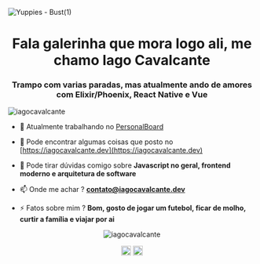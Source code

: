 ![Yuppies - Bust(1)](https://user-images.githubusercontent.com/5131187/113372845-f0605580-933f-11eb-97fc-4fbc9075744f.png)
<h1 align="center">Fala galerinha que mora logo ali, me chamo Iago Cavalcante</h1>
<h3 align="center">Trampo com varias paradas, mas atualmente ando de amores com Elixir/Phoenix, React Native e Vue</h3>
<p align="left"> <img src="https://komarev.com/ghpvc/?username=iagocavalcante" alt="iagocavalcante" /> </p>

- 🔭 Atualmente trabalhando no [PersonalBoard](https://github.com/iagocavalcante/personal_board_v2)

- 📝 Pode encontrar algumas coisas que posto no [https://iagocavalcante.dev](https://iagocavalcante.dev)

- 💬 Pode tirar dúvidas comigo sobre **Javascript no geral, frontend moderno e arquitetura de software**

- 📫 Onde me achar ? **contato@iagocavalcante.dev**

- ⚡ Fatos sobre mim ? **Bom, gosto de jogar um futebol, ficar de molho, curtir a família e viajar por ai**

<p align="center"> <img src="https://github-readme-stats.vercel.app/api?username=iagocavalcante&show_icons=true" alt="iagocavalcante" /> </p>

<p align="center">
<a href="https://twitter.com/iagoangelim" target="blank"><img align="center" src="https://cdn.jsdelivr.net/npm/simple-icons@3.0.1/icons/twitter.svg" alt="iagoangelim" height="20" width="20" /></a>
<a href="https://linkedin.com/in/iago-a-cavalcante" target="blank"><img align="center" src="https://cdn.jsdelivr.net/npm/simple-icons@3.0.1/icons/linkedin.svg" alt="iago-a-cavalcante" height="20" width="20" /></a>
</p>

